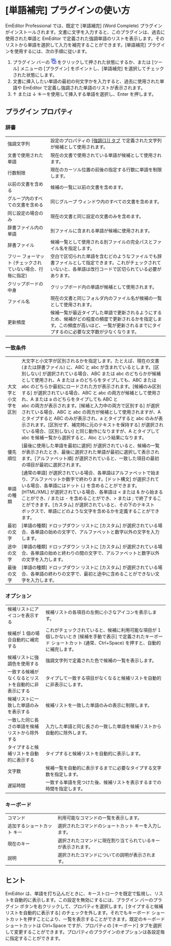 # \[単語補完\] プラグインの使い方

EmEditor Professional では、既定で \[単語補完\] (Word Complete) プラグインがインストールされます。文書に文字を入力すると、このプラグインは、過去に使用された単語と EmEditor で定義された強調単語のリストを表示します。そのリストから単語を選択して入力を補完することができます。\[単語補完\] プラグインを使用するには、次の手順に従います。

1. プラグイン バーの ![](../../images/wordcomplete.gif) をクリックして押された状態にするか、または \[ツール\] メニューの \[プラグイン\] をポイントし、\[単語補完\] を選択してチェックされた状態にします。
2. 文書に挿入したい単語の最初の何文字かを入力すると、過去に使用された単語や EmEditor で定義し強調された単語のリストが表示されます。
3. ↑ または ↓ キーを使用して挿入する単語を選択し、Enter を押します。

## プラグイン プロパティ

### 辞書

|     |     |
| --- | --- |
| 強調文字列 | 設定のプロパティの [\[強調(1)\] タブ](../../dlg/properties/highlight1/index) で定義された文字列が候補として使用されます。 |
| 文書で使用された単語 | 現在の文書で使用されている単語が候補として使用されます。 |
| 行数制限 | 現在のカーソル位置の前後の指定する行数に単語を制限します。 |
| 以前の文書を含める | 候補の一覧に以前の文書を含めます。 |
| グループ内のすべての文書を含める | 同じグループ ウィンドウ内のすべての文書を含めます。 |
| 同じ設定の場合のみ | 現在の文書と同じ設定の文書のみを含めます。 |
| 辞書ファイル内の単語 | 別ファイルに含まれる単語が候補に使用されます。 |
| 辞書ファイル | 候補一覧として使用される別ファイルの完全パスとファイル名を指定します。 |
| フリー フォーマット (チェックされていない場合、行毎に指定) | 空白で区切られた単語を含むどのようなファイルでも辞書ファイルとして指定できます。これがチェックされていないと、各単語は改行コードで区切られている必要があります。 |
| クリップボードの中身 | クリップボード内の単語が候補として使用されます。 |
| ファイル名 | 現在の文書と同じフォルダ内のファイル名が候補の一覧として使用されます。 |
| 更新頻度 | 候補一覧が最近タイプした単語で更新されるようにするため、候補がどの程度の頻度で更新されるかを指定します。この頻度が高いほど、一覧が更新されるまでにタイプするのに必要な文字数が少なくなります。 |

### 一致条件

|     |     |
| --- | --- |
| 大文字と小文字を区別 | 大文字と小文字が区別されるかを指定します。たとえば、現在の文書 (または辞書ファイル) に、ABC と abc が含まれているとします。\[区別しない\] が選択されている場合、ABC または abc のどちらかが候補として使用され、A または a のどちらをタイプしても、ABC または abc のどちらか最初にロードされた方が表示されます。\[候補のみ区別する\] が選択されている場合、ABC と abc の両方が候補として使用され、A または a のどちらをタイプしても ABC と <br> abc の両方が表示されます。\[候補と入力中の両方で区別する\] が選択されている場合、ABC と abc の両方が候補として使用されますが、A とタイプすると ABC のみが表示され、a とタイプすると abc のみが表示されます。\[区別せず、補完時に元のテキストを保持する\] が選択されている場合、\[区別しない\] と同じ動作になりますが、A とタイプして abc を候補一覧から選択すると、Abc という結果になります。 |
| 優先順位 | \[最後に使用した単語を最初に選択\] が選択されていると、候補の一覧が表示されたとき、最後に選択された単語が最初に選択して表示されます。\[アルファベット順\] が選択されていると、一致した項目の最初の項目が最初に選択されます。 |
| 単語の種類 | \[通常の単語\] が選択されている場合、各単語はアルファベットで始まり、アルファベットか数字で終わります。\[ドット構文\] が選択されている場合、各単語にはドット (.) を含めることができます。\[HTML/XML\] が選択されている場合、各単語は < または & から始まることができ、/ または - を含めることができ、> または ; で終了することができます。\[カスタム\] が選択されていると、その下のテキスト <br> ボックスで、単語にどのような文字を含めるかを定義することができます。 |
| 最初の文字 | \[単語の種類\] ドロップダウン リストに \[カスタム\] が選択されている場合、各単語の始めの文字で、アルファベットと数字以外の文字を入力します。 |
| 途中の文字 | \[単語の種類\] ドロップダウン リストに \[カスタム\] が選択されている場合、各単語の始めと終わりの間の文字で、アルファベットと数字以外の文字を入力します。 |
| 最後の文字 | \[単語の種類\] ドロップダウン リストに \[カスタム\] が選択されている場合、各単語の終わりの文字で、最初と途中に含めることができない文字を入力します。 |

### オプション

|     |     |
| --- | --- |
| 候補リストにアイコンを表示する | 候補リストの各項目の左側に小さなアイコンを表示します。 |
| 候補が 1 個の場合自動的に補完する | これがチェックされていると、候補に利用可能な項目が 1 個しかないとき \[候補を手動で表示\] で定義されたキーボード ショートカット (通常、Ctrl+Space) を押すと、自動的に補完します。 |
| 候補リストに強調色を使用する | 強調文字列で定義された色で候補の一覧を表示します。 |
| 一致する候補がなくなるとリストを自動的に非表示にする | タイプして一致する項目がなくなると候補リストを自動的に非表示にします。 |
| 候補リストに一致した単語のみを表示する | 候補リストを一致した単語のみの表示に制限します。 |
| 一致した同じ長さの単語を候補リストから除外する | 入力した単語と同じ長さの一致した単語を候補リストから自動的に除外します。 |
| タイプすると候補リストを自動的に表示する | タイプすると候補リストを自動的に表示します。 |
| 文字数 | 候補一覧を自動的に表示するまでに必要なタイプする文字数を指定します。 |
| 遅延時間 | 一致する単語を見つけた後、候補リストを表示するまでの時間を指定します。 |

### キーボード

|     |     |
| --- | --- |
| コマンド | 利用可能なコマンドの一覧を表示します。 |
| 追加するショートカット キー | 選択されたコマンドのショートカット キーを入力します。 |
| 現在のキー | 選択されたコマンドに現在割り当てられているキーが表示されます。 |
| 説明 | 選択されたコマンドについての説明が表示されます。 |

## ヒント

EmEditor は、単語を打ち込んだときに、キーストロークを既定で監視し、リストを自動的に表示します。この設定を無効にするには、プラグイン バーのプラグイン ボタンを右クリックして、プロパティを選択します。\[タイプすると候補リストを自動的に表示する\] のチェックを外します。それでもキーボード
ショートカットを押すことにより、一覧を表示することができます。既定のキーボード ショートカットは Ctrl+Space ですが、プロパティの \[キーボード\] タブを選択して変更することができます。プロパティのプラグインのオプションは各設定毎に指定することができます。

